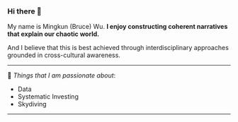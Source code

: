 ### Hi there 👋 ###
My name is Mingkun (Bruce) Wu. **I enjoy constructing coherent narratives that explain our chaotic world.**

And I believe that this is best achieved through interdisciplinary approaches grounded in cross-cultural awareness.

---
:rocket: *Things that I am passionate about*:
- Data
- Systematic Investing
- Skydiving 
---

<!--
**BrucyWoocy/BrucyWoocy** is a ✨ _special_ ✨ repository because its `README.md` (this file) appears on your GitHub profile.

Here are some ideas to get you started:

- 🔭 I’m currently working on ...
- 🌱 I’m currently learning ...
- 👯 I’m looking to collaborate on ...
- 🤔 I’m looking for help with ...
- 💬 Ask me about ...
- 📫 How to reach me: ...
- 😄 Pronouns: ...
- ⚡ Fun fact: ...
-->
